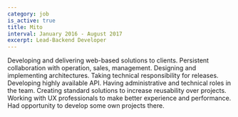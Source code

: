 ```yaml
---
category: job
is_active: true
title: Mito
interval: January 2016 - August 2017
excerpt: Lead-Backend Developer
---
```

Developing and delivering web-based solutions to clients. Persistent collaboration with operation, sales, management. Designing and implementing architectures. Taking technical responsibility for releases. Developing highly available API. Having administrative and technical roles in the team. Creating standard solutions to increase reusability over projects. Working with UX professionals to make better experience and performance. Had opportunity to develop some own projects there.
